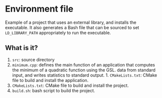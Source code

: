 # Environment file

Example of a project that uses an external library, and installs the executable.
It also generates a Bash file that can be sourced to set `LD_LIBRARY_PATH`
appropriately to run the executable.

## What is it?

1. `src`: source directory
  1. `minimum.cpp`: defines the main function of an application that computes
     the minimum of a quadratic function using the GSL.
     data from standard input, and writes statistics to standard output.
    1. `CMakeLists.txt`: CMake file to build and install the application.
1. `CMakeLists.txt`: CMake file to build and install the project.
1. `build.sh`: bash script to build the project.
